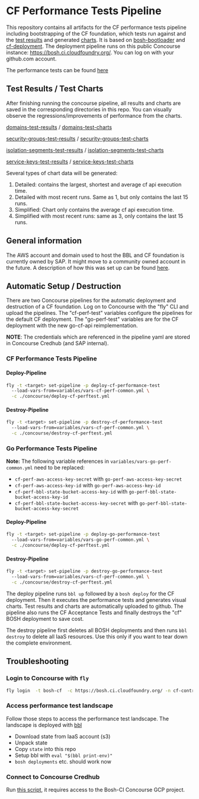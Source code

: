 # CF Performance Tests Pipeline

This repository contains all artifacts for the CF performance tests pipeline including bootstrapping of the CF foundation, which tests run against and the [test results](test-results) and generated [charts](test-charts). It is based on [bosh-bootloader](https://github.com/cloudfoundry/bosh-bootloader) and [cf-deployment](https://github.com/cloudfoundry/cf-deployment). The deployment pipeline runs on this public Concourse instance: https://bosh.ci.cloudfoundry.org/. You can log on with your github.com account.

The performance tests can be found [here](https://github.com/cloudfoundry/cf-performance-tests)

## Test Results / Test Charts

After finishing running the concourse pipeline, all results and charts are saved in the corresponding directories in this repo. You can visually observe the regressions/improvements of performance from the charts.

[domains-test-results](test-results/domains-test-results/v1/) / [domains-test-charts](test-charts/domains-test-results/v1/)

[security-groups-test-results](test-results/security-groups-test-results/v1) / [security-groups-test-charts](test-charts/security-groups-test-results/v1/)

[isolation-segments-test-results](test-results/isolation-segments-test-results/v1/) / [isolation-segments-test-charts](test-charts/isolation-segments-test-results/v1/)

[service-keys-test-results](test-results/service-keys-test-results/v1/) / [service-keys-test-charts](test-charts/service-keys-test-results/v1/)

Several types of chart data will be generated:

1. Detailed: contains the largest, shortest and average cf api execution time.
2. Detailed with most recent runs. Same as 1, but only contains the last 15 runs.
3. Simplified: Chart only contains the average cf api execution time.
4. Simplified with most recent runs: same as 3, only contains the last 15 runs.

## General information
The AWS account and domain used to host the BBL and CF foundation is currently owned by SAP. It might move to a community owned account in the future. A description of how this was set up can be found [here](docs/manual-setup.md).

## Automatic Setup / Destruction

There are two Concourse pipelines for the automatic deployment and destruction of a CF foundation. Log on to Concourse with the "fly" CLI and upload the pipelines. The "cf-perf-test" variables configure the pipelines for the default CF deployment. The "go-perf-test" variables are for the CF deployment with the new go-cf-api reimplementation.

**NOTE**: The credentials which are referenced in the pipeline yaml are stored in Concourse Credhub (and SAP internal).

### CF Performance Tests Pipeline

#### Deploy-Pipeline
```bash
fly -t <target> set-pipeline -p deploy-cf-performance-test
  --load-vars-from=variables/vars-cf-perf-common.yml \
  -c ./concourse/deploy-cf-perftest.yml
```
#### Destroy-Pipeline

```bash
fly -t <target> set-pipeline -p destroy-cf-performance-test
  --load-vars-from=variables/vars-cf-perf-common.yml \
  -c ./concourse/destroy-cf-perftest.yml
```
### Go Performance Tests Pipeline

**Note:** The following variable references in `variables/vars-go-perf-common.yml` need to be replaced:
- `cf-perf-aws-access-key-secret` with `go-perf-aws-access-key-secret`
- `cf-perf-aws-access-key-id` with `go-perf-aws-access-key-id`
- `cf-perf-bbl-state-bucket-access-key-id` with `go-perf-bbl-state-bucket-access-key-id`
- `cf-perf-bbl-state-bucket-access-key-secret` with `go-perf-bbl-state-bucket-access-key-secret`

#### Deploy-Pipeline
```bash
fly -t <target> set-pipeline -p deploy-go-performance-test
  --load-vars-from=variables/vars-go-perf-common.yml \
  -c ./concourse/deploy-cf-perftest.yml
```

#### Destroy-Pipeline

```bash
fly -t <target> set-pipeline -p destroy-go-performance-test
  --load-vars-from=variables/vars-cf-perf-common.yml \
  -c ./concourse/destroy-cf-perftest.yml
```


The deploy pipeline runs `bbl up` followed by a `bosh deploy` for the CF deployment. Then it executes the performance tests and generates visual charts. Test results and charts are automatically uploaded to github. The pipeline also runs the CF Acceptance Tests and finally destroys the "cf" BOSH deployment to save cost.

The destroy pipeline first deletes all BOSH deployments and then runs `bbl destroy` to delete all IaaS resources. Use this only if you want to tear down the complete environment.


## Troubleshooting
### Login to Concourse with `fly`
```bash
fly login  -t bosh-cf  -c https://bosh.ci.cloudfoundry.org/ -n cf-controlplane
```

### Access performance test landscape
Follow those steps to access the performance test landscape. The landscape is deployed with [bbl](https://github.com/cloudfoundry/bosh-bootloader) 
- Download state from IaaS account (s3)
- Unpack state
- Copy `state` into this repo
- Setup bbl with `eval "$(bbl print-env)"`
- `bosh deployments` etc. should work now

### Connect to Concourse Credhub

Run [this script](https://github.com/cloudfoundry/bosh-community-stemcell-ci-infra/blob/main/start-credhub-cli.sh), it requires access to the Bosh-CI Concourse GCP project.